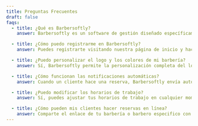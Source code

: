 ```yaml
---
title: Preguntas Frecuentes
draft: false
faqs:
  - title: ¿Qué es Barbersoftly?
    answer: Barbersoftly es un software de gestión diseñado específicamente para barberías. Permite a los barberos administrar reservas, personalizar sus servicios, y gestionar múltiples locales desde una sola plataforma.

  - title: ¿Cómo puedo registrarme en Barbersoftly?
    answer: Puedes registrarte visitando nuestra página de inicio y haciendo clic en el botón "Comenzar". Sigue las instrucciones para crear tu cuenta y empezar a usar Barbersoftly.

  - title: ¿Puedo personalizar el logo y los colores de mi barbería?
    answer: Sí, Barbersoftly permite la personalización completa del logo y los colores para que tu barbería tenga una presencia única y profesional.

  - title: ¿Cómo funcionan las notificaciones automáticas?
    answer: Cuando un cliente hace una reserva, Barbersoftly envía automáticamente una notificación de confirmación y un recordatorio antes de la cita a través de WhatsApp. Esto ayuda a reducir ausencias y mejorar la comunicación con tus clientes.

  - title: ¿Puedo modificar los horarios de trabajo?
    answer: Sí, puedes ajustar tus horarios de trabajo en cualquier momento desde el panel de control. Esto te permite tener flexibilidad y adaptar tu agenda según tus necesidades.

  - title: ¿Cómo pueden mis clientes hacer reservas en línea?
    answer: Comparte el enlace de tu barbería o barbero especifico con tus clientes. Ellos pueden acceder al enlace y hacer reservas en cualquier momento, sin necesidad de contactar directamente contigo.
---
```

